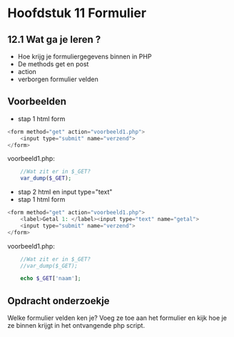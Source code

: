 # Hoofdstuk 11 Formulier 

## 12.1 Wat ga je leren ?

- Hoe krijg je formuliergegevens binnen in PHP
- De methods get en post
- action
- verborgen formulier velden

## Voorbeelden

- stap 1 html form
~~~php
<form method="get" action="voorbeeld1.php">
    <input type="submit" name="verzend">
</form>
~~~

voorbeeld1.php:
~~~php
    //Wat zit er in $_GET?
    var_dump($_GET);
~~~

- stap 2 html en input type="text"
- stap 1 html form
~~~php
<form method="get" action="voorbeeld1.php">
    <label>Getal 1: </label><input type="text" name="getal">
    <input type="submit" name="verzend">
</form>
~~~

voorbeeld1.php:
~~~php
    //Wat zit er in $_GET?
    //var_dump($_GET);

    echo $_GET['naam'];
~~~

## Opdracht onderzoekje

Welke formulier velden ken je? Voeg ze toe aan het formulier en kijk hoe je ze binnen krijgt in het ontvangende php script.








